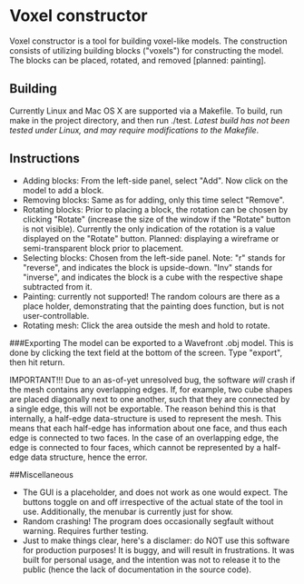 # Voxel constructor

Voxel constructor is a tool for building voxel-like models. The construction consists of utilizing building blocks ("voxels") for constructing the model. The blocks can be placed, rotated, and removed [planned: painting]. 

## Building
Currently Linux and Mac OS X are supported via a Makefile. To build, run make in the project directory, and then run ./test. *Latest build has not been tested under Linux, and may require modifications to the Makefile*.

## Instructions
* Adding blocks: From the left-side panel, select "Add". Now click on the model to add a block.
* Removing blocks: Same as for adding, only this time select "Remove".
* Rotating blocks: Prior to placing a block, the rotation can be chosen by clicking "Rotate" (increase the size of the window if the "Rotate" button is not visible). Currently the only indication of the rotation is a value displayed on the "Rotate" button. Planned: displaying a wireframe or semi-transparent block prior to placement.
* Selecting blocks: Chosen from the left-side panel. Note: "r" stands for "reverse", and indicates the block is upside-down. "Inv" stands for "inverse", and indicates the block is a cube with the respective shape subtracted from it.
* Painting: currently not supported! The random colours are there as a place holder, demonstrating that the painting does function, but is not user-controllable. 
* Rotating mesh: Click the area outside the mesh and hold to rotate.

###Exporting
The model can be exported to a Wavefront .obj model. This is done by clicking the text field at the bottom of the screen. Type "export", then hit return.

IMPORTANT!!!
Due to an as-of-yet unresolved bug, the software *will* crash if the mesh contains any overlapping edges. If, for example, two cube shapes are placed diagonally next to one another, such that they are connected by a single edge, this will not be exportable. The reason behind this is that internally, a half-edge data-structure is used to represent the mesh. This means that each half-edge has information about one face, and thus each edge is connected to two faces. In the case of an overlapping edge, the edge is connected to four faces, which cannot be represented by a half-edge data structure, hence the error.

##Miscellaneous
- The GUI is a placeholder, and does not work as one would expect. The buttons toggle on and off irrespective of the actual state of the tool in use. Additionally, the menubar is currently just for show.
- Random crashing! The program does occasionally segfault without warning. Requires further testing.
- Just to make things clear, here's a disclamer: do NOT use this software for production purposes! It is buggy, and will result in frustrations. It was built for personal usage, and the intention was not to release it to the public (hence the lack of documentation in the source code).
